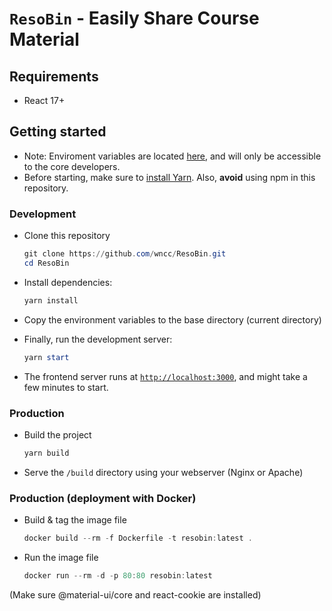 # `ResoBin` - Easily Share Course Material

## Requirements

* React 17+

## Getting started

* Note: Enviroment variables are located [here](https://drive.google.com/drive/folders/1HCzepWZyzKJg0-yOyt4ZW46gO3z4-mHv?usp=sharing), and will only be accessible to the core developers.
* Before starting, make sure to [install Yarn](https://classic.yarnpkg.com/lang/en/docs/install/#windows-stable). Also, **avoid** using npm in this repository.

### Development

* Clone this repository

  ```powershell
  git clone https://github.com/wncc/ResoBin.git
  cd ResoBin
  ```

* Install dependencies:

  ```powershell
  yarn install
  ```

* Copy the environment variables to the base directory (current directory)
* Finally, run the development server:

  ```powershell
  yarn start
  ```

* The frontend server runs at [`http://localhost:3000`](http://localhost:3000), and might take a few minutes to start.

### Production

* Build the project

  ```powershell
  yarn build
  ```

* Serve the `/build` directory using your webserver (Nginx or Apache)

### Production (deployment with Docker)

* Build & tag the image file

  ```powershell
  docker build --rm -f Dockerfile -t resobin:latest .
  ```

* Run the image file

  ```powershell
  docker run --rm -d -p 80:80 resobin:latest
  ```

(Make sure @material-ui/core and react-cookie are installed)
